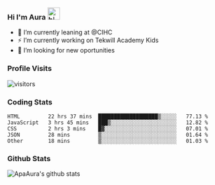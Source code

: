 ### Hi I'm Aura <img src="https://user-images.githubusercontent.com/1303154/88677602-1635ba80-d120-11ea-84d8-d263ba5fc3c0.gif" width="28px" alt="hi">

- 🔭 I’m currently leaning at @CIHC
- ⚡ I’m currently working on Tekwill Academy Kids
- 🤔 I’m looking for new oportunities


### Profile Visits 

![visitors](https://visitor-badge.glitch.me/badge?page_id=ApaAura.ApaAura)


### Coding Stats

<!--START_SECTION:waka-->

```text
HTML         22 hrs 37 mins  ███████████████████▒░░░░░   77.13 %
JavaScript   3 hrs 45 mins   ███▒░░░░░░░░░░░░░░░░░░░░░   12.82 %
CSS          2 hrs 3 mins    █▓░░░░░░░░░░░░░░░░░░░░░░░   07.01 %
JSON         28 mins         ▒░░░░░░░░░░░░░░░░░░░░░░░░   01.64 %
Other        18 mins         ▒░░░░░░░░░░░░░░░░░░░░░░░░   01.03 %
```

<!--END_SECTION:waka-->

### Github Stats

![ApaAura's github stats](https://github-readme-stats.vercel.app/api?username=ApaAura&count_private=true&theme=tokyonight&hide=contribs,prs)
